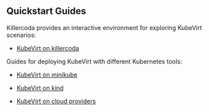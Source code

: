 
## Quickstart Guides

Killercoda provides an interactive environment for exploring KubeVirt scenarios:

- [KubeVirt on killercoda](https://killercoda.com/kubevirt)

Guides for deploying KubeVirt with different Kubernetes tools:

- [KubeVirt on minikube](https://kubevirt.io/quickstart_minikube/)

- [KubeVirt on kind](https://kubevirt.io/quickstart_kind/)

- [KubeVirt on cloud providers](https://kubevirt.io/quickstart_cloud/)
